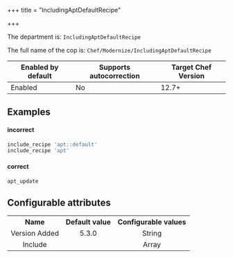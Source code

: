 +++
title = "IncludingAptDefaultRecipe"

+++

<!-- This content is automatically generated. See https://github.com/chef/chef-web-docs/blob/main/generated/README.md -->

The department is: `IncludingAptDefaultRecipe`

The full name of the cop is: `Chef/Modernize/IncludingAptDefaultRecipe`

| Enabled by default | Supports autocorrection | Target Chef Version |
| --- | --- | --- |
| Enabled | No | 12.7+ |

## Examples


#### incorrect

```ruby
include_recipe 'apt::default'
include_recipe 'apt'
```

#### correct

```ruby
apt_update
```

## Configurable attributes

<table>
<tbody><tr>
<th>Name</th>
<th>Default value</th>
<th>Configurable values</th>
</tr>
<tr>
<td style="text-align:center">Version Added</td>
<td style="text-align:center">5.3.0</td>
<td style="text-align:center">String</td>
</tr>
<tr><td style="text-align:center">Include</td>
<td style="text-align:center"><ul>
</ul>
</td>
<td style="text-align:center">Array</td>
</tr></tbody></table>
